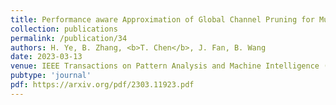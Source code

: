 ```yaml
---
title: Performance aware Approximation of Global Channel Pruning for Multitask CNNs
collection: publications
permalink: /publication/34
authors: H. Ye, B. Zhang, <b>T. Chen</b>, J. Fan, B. Wang
date: 2023-03-13
venue: IEEE Transactions on Pattern Analysis and Machine Intelligence (T-PAMI)
pubtype: 'journal'
pdf: https://arxiv.org/pdf/2303.11923.pdf
---
```


<!-- paperurl: 'http://academicpages.github.io/files/paper1.pdf'
citation: 'Your Name, You. (2009). &quot;Paper Title Number 1.&quot; <i>Journal 1</i>. 1(1).' -->
<!-- [Download paper here](http://academicpages.github.io/files/paper1.pdf) -->

